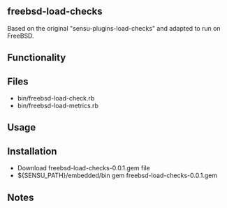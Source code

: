 ## freebsd-load-checks

Based on the original "sensu-plugins-load-checks" and adapted to run on FreeBSD.

## Functionality

## Files
 * bin/freebsd-load-check.rb
 * bin/freebsd-load-metrics.rb

## Usage

## Installation

* Download freebsd-load-checks-0.0.1.gem file
* ${SENSU_PATH}/embedded/bin gem freebsd-load-checks-0.0.1.gem 

## Notes
